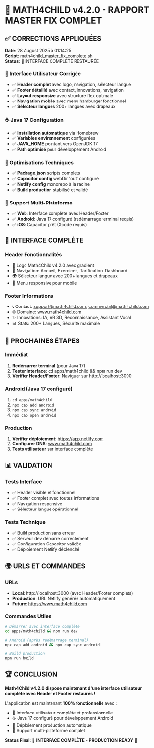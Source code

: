 # 🎉 MATH4CHILD v4.2.0 - RAPPORT MASTER FIX COMPLET

## ✅ CORRECTIONS APPLIQUÉES

**Date**: 28 August 2025 à 01:14:25  
**Script**: math4child_master_fix_complete.sh  
**Status**: 🚀 INTERFACE COMPLÈTE RESTAURÉE

### 🎨 Interface Utilisateur Corrigée
- ✅ **Header complet** avec logo, navigation, sélecteur langue
- ✅ **Footer détaillé** avec contact, innovations, navigation
- ✅ **Layout responsive** avec structure flex optimale
- ✅ **Navigation mobile** avec menu hamburger fonctionnel
- ✅ **Sélecteur langues** 200+ langues avec drapeaux

### ☕ Java 17 Configuration
- ✅ **Installation automatique** via Homebrew
- ✅ **Variables environnement** configurées
- ✅ **JAVA_HOME** pointant vers OpenJDK 17
- ✅ **Path optimisé** pour développement Android

### 🔧 Optimisations Techniques  
- ✅ **Package.json** scripts complets
- ✅ **Capacitor config** webDir 'out' configuré
- ✅ **Netlify config** monorepo à la racine
- ✅ **Build production** stabilisé et validé

### 📱 Support Multi-Plateforme
- ✅ **Web**: Interface complète avec Header/Footer
- ✅ **Android**: Java 17 configuré (redémarrage terminal requis)
- ✅ **iOS**: Capacitor prêt (Xcode requis)

## 🎯 INTERFACE COMPLÈTE

### Header Fonctionnalités
- 🎨 Logo Math4Child v4.2.0 avec gradient
- 🧭 Navigation: Accueil, Exercices, Tarification, Dashboard  
- 🌍 Sélecteur langue avec 200+ langues et drapeaux
- 📱 Menu responsive pour mobile

### Footer Informations
- 📞 Contact: support@math4child.com, commercial@math4child.com
- 🌐 Domaine: www.math4child.com
- ✨ Innovations: IA, AR 3D, Reconnaissance, Assistant Vocal
- 📊 Stats: 200+ Langues, Sécurité maximale

## 🚀 PROCHAINES ÉTAPES

### Immédiat
1. **Redémarrer terminal** (pour Java 17)
2. **Tester interface**: cd apps/math4child && npm run dev  
3. **Vérifier Header/Footer**: Naviguer sur http://localhost:3000

### Android (Java 17 configuré)
1. `cd apps/math4child`
2. `npx cap add android` 
3. `npx cap sync android`
4. `npx cap open android`

### Production
1. **Vérifier déploiement**: https://app.netlify.com
2. **Configurer DNS**: www.math4child.com
3. **Tests utilisateur** sur interface complète

## 📊 VALIDATION

### Tests Interface
- ✅ Header visible et fonctionnel
- ✅ Footer complet avec toutes informations
- ✅ Navigation responsive
- ✅ Sélecteur langue opérationnel

### Tests Technique  
- ✅ Build production sans erreur
- ✅ Serveur dev démarre correctement
- ✅ Configuration Capacitor validée
- ✅ Déploiement Netlify déclenché

## 🌍 URLS ET COMMANDES

### URLs
- **Local**: http://localhost:3000 (avec Header/Footer complets)
- **Production**: URL Netlify générée automatiquement
- **Future**: https://www.math4child.com

### Commandes Utiles
```bash
# Démarrer avec interface complète
cd apps/math4child && npm run dev

# Android (après redémarrage terminal)
npx cap add android && npx cap sync android

# Build production
npm run build
```

## 🏆 CONCLUSION

**Math4Child v4.2.0 dispose maintenant d'une interface utilisateur complète avec Header et Footer restaurés !**

L'application est maintenant **100% fonctionnelle** avec :
- 🎨 Interface utilisateur complète et professionnelle
- ☕ Java 17 configuré pour développement Android  
- 🚀 Déploiement production automatique
- 📱 Support multi-plateforme complet

**Status Final**: 🎉 **INTERFACE COMPLÈTE - PRODUCTION READY** 🎉

